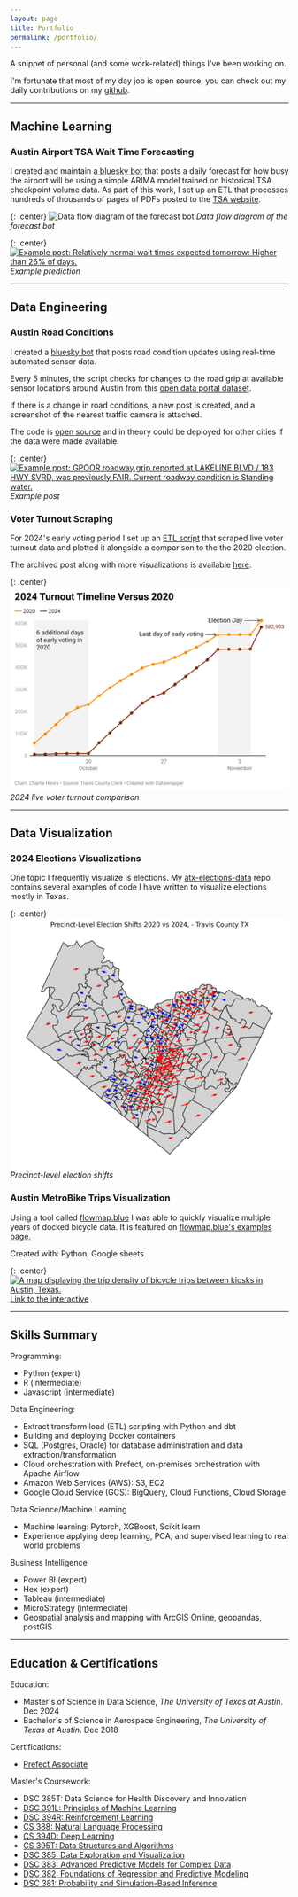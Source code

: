 ```yaml
---
layout: page
title: Portfolio
permalink: /portfolio/
---
```


A snippet of personal (and some work-related) things I've been working on. 

I'm fortunate that most of my day job is open source, you can check out my daily contributions on my [github](https://github.com/Charlie-Henry).

***

## Machine Learning

### Austin Airport TSA Wait Time Forecasting

I created and maintain [a bluesky bot](https://bsky.app/profile/forecastaus.bsky.social) that posts a daily forecast for how busy the airport will be using a simple ARIMA model trained on historical TSA checkpoint volume data. As part of this work, I set up an ETL that processes hundreds of thousands of pages of PDFs posted to the [TSA website](https://www.tsa.gov/foia/readingroom).

{: .center}
![Data flow diagram of the forecast bot]({{site.baseurl}}/images/flow_diagram_forecast_aus.png)
*Data flow diagram of the forecast bot*

{: .center}
[![Example post: Relatively normal wait times expected tomorrow: Higher than 26% of days.]({{site.baseurl}}/images/forecast.png)](https://bsky.app/profile/forecastaus.bsky.social/post/3lmdbdmrjrd2t)
*Example prediction*

***

## Data Engineering

### Austin Road Conditions

I created a [bluesky bot](https://bsky.app/profile/atx-road-condition.bsky.social) that posts road condition updates using real-time automated sensor data. 

Every 5 minutes, the script checks for changes to the road grip at available sensor locations around Austin from this [open data portal dataset](https://data.austintexas.gov/Transportation-and-Mobility/Real-Time-Road-Conditions/ypbq-i42h/about_data). 

If there is a change in road conditions, a new post is created, and a screenshot of the nearest traffic camera is attached.

The code is [open source](https://github.com/Charlie-Henry/atx-road-conditions-bot) and in theory could be deployed for other cities if the data were made available.

{: .center}
[![Example post: GPOOR roadway grip reported at LAKELINE BLVD / 183 HWY SVRD, was previously FAIR. Current roadway condition is Standing water.]({{site.baseurl}}/images/road_conditions.png)](https://bsky.app/profile/atx-road-condition.bsky.social/post/3lq4lzwglsr2y)
*Example post*

### Voter Turnout Scraping

For 2024's early voting period I set up an [ETL script](https://github.com/Charlie-Henry/atx-elections-data/tree/main/etl/travis_county_roster_scrape) that scraped live voter turnout data and plotted it alongside a comparison to the the 2020 election. 

The archived post along with more visualizations is available [here]({{site.baseurl}}/early-voting/).

{: .center}
[![2024 live voter turnout comparison](https://raw.githubusercontent.com/Charlie-Henry/atx-elections-data/refs/heads/main/etl/travis_county_roster_scrape/2024-voter-turnout-timeline.png)]({{site.baseurl}}/early-voting/)
*2024 live voter turnout comparison*

***

## Data Visualization

### 2024 Elections Visualizations

One topic I frequently visualize is elections. My [atx-elections-data](https://github.com/Charlie-Henry/atx-elections-data) repo contains several examples of code I have written to visualize elections mostly in Texas.

{: .center}
[![Precinct-level election shifts](https://raw.githubusercontent.com/Charlie-Henry/atx-elections-data/refs/heads/main/visualization/20_to_24_shifts/2020_vs_2024_tx.png)](https://github.com/Charlie-Henry/atx-elections-data?tab=readme-ov-file#20_to_24-shifts)
*Precinct-level election shifts*

### Austin MetroBike Trips Visualization

Using a tool called [flowmap.blue](https://flowmap.blue) I was able to quickly visualize multiple years of docked bicycle data. It is featured on [flowmap.blue's examples page.](https://flowmap.blue/#examples) 

Created with: Python, Google sheets

{: .center}
[![A map displaying the trip density of bicycle trips between kiosks in Austin, Texas.]({{site.baseurl}}/images/flowmap.png)](https://www.flowmap.blue/1qIMB8jTEGMO6u1sLcuu5vQvP90jbENt904zMCV0A3DI/82227dc)
[Link to the interactive](https://www.flowmap.blue/1qIMB8jTEGMO6u1sLcuu5vQvP90jbENt904zMCV0A3DI/82227dc)

***

## Skills Summary

Programming: 
- Python (expert)
- R (intermediate)
- Javascript (intermediate)

Data Engineering:
- Extract transform load (ETL) scripting with Python and dbt
- Building and deploying Docker containers
- SQL (Postgres, Oracle) for database administration and data extraction/transformation
- Cloud orchestration with Prefect, on-premises orchestration with Apache Airflow
- Amazon Web Services (AWS): S3, EC2 
- Google Cloud Service (GCS): BigQuery, Cloud Functions, Cloud Storage

Data Science/Machine Learning
- Machine learning: Pytorch, XGBoost, Scikit learn
- Experience applying deep learning, PCA, and supervised learning to real world problems

Business Intelligence
- Power BI (expert)
- Hex (expert)
- Tableau (intermediate)
- MicroStrategy (intermediate)
- Geospatial analysis and mapping with ArcGIS Online, geopandas, postGIS

***

## Education & Certifications

Education:
- Master's of Science in Data Science, *The University of Texas at Austin*. Dec 2024
- Bachelor's of Science in Aerospace Engineering, *The University of Texas at Austin*. Dec 2018

Certifications: 
- [Prefect Associate](https://www.credential.net/746691ba-73ab-4a31-8f1c-00b99c367f4e#acc.E4o6KFhL)

Master's Coursework:
- DSC 385T: Data Science for Health Discovery and Innovation
- [DSC 391L: Principles of Machine Learning](https://badgr.com/public/assertions/AaZGhwiEQb2M7Avle1g7NA)
- [DSC 394R: Reinforcement Learning](https://badgr.com/public/assertions/RsAzGD1BRwCPGyp5uxGAog)
- [CS 388: Natural Language Processing](https://courses.edx.org/certificates/f0460d4329844ae8bad4630c167969a7)
- [CS 394D: Deep Learning](https://courses.edx.org/certificates/9e77858ad5fe4406b561f31d68bd01e9)
- [CS 395T: Data Structures and Algorithms](https://courses.edx.org/certificates/9054a3d73f9d4002a9c07333808db655)
- [DSC 385: Data Exploration and Visualization](https://courses.edx.org/certificates/38a0239523b6453bb0d0e05cb0c60028)
- [DSC 383: Advanced Predictive Models for Complex Data](https://courses.edx.org/certificates/f7b5e6a0636a4048a230a638b0b4873f)
- [DSC 382: Foundations of Regression and Predictive Modeling](https://courses.edx.org/certificates/8d01dc49224e4745a9023a4f47d5166d)
- [DSC 381: Probability and Simulation-Based Inference](https://courses.edx.org/certificates/6e0bb056bd6f4d3a8982a1f392967eec)